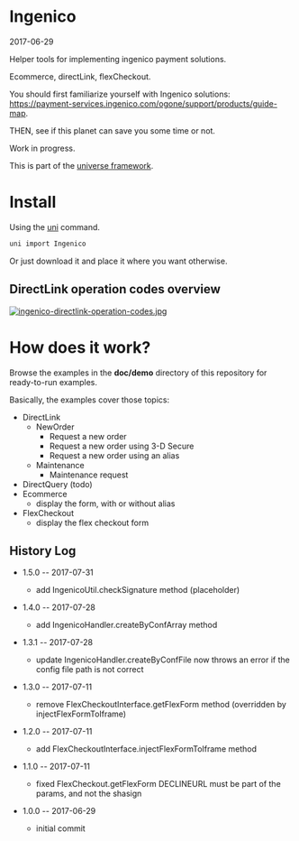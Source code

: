 Ingenico
============
2017-06-29


Helper tools for implementing ingenico payment solutions.


Ecommerce, directLink, flexCheckout.

You should first familiarize yourself with Ingenico solutions: https://payment-services.ingenico.com/ogone/support/products/guide-map.

THEN, see if this planet can save you some time or not. 



Work in progress.





This is part of the [universe framework](https://github.com/karayabin/universe-snapshot).


Install
==========
Using the [uni](https://github.com/lingtalfi/universe-naive-importer) command.
```bash
uni import Ingenico
```

Or just download it and place it where you want otherwise.






DirectLink operation codes overview
---------------------------
[![ingenico-directlink-operation-codes.jpg](http://lingtalfi.com/img/universe/Ingenico/ingenico-directlink-operation-codes.jpg)](http://lingtalfi.com/img/universe/Ingenico/ingenico-directlink-operation-codes.jpg)



How does it work?
======================

Browse the examples in the **doc/demo** directory of this repository for ready-to-run examples.


Basically, the examples cover those topics:


- DirectLink
    - NewOrder
        - Request a new order
        - Request a new order using 3-D Secure
        - Request a new order using an alias
    - Maintenance
        - Maintenance request
- DirectQuery (todo)
- Ecommerce
    - display the form, with or without alias
- FlexCheckout
    - display the flex checkout form














History Log
------------------
    
- 1.5.0 -- 2017-07-31

    - add IngenicoUtil.checkSignature method (placeholder)
    
- 1.4.0 -- 2017-07-28

    - add IngenicoHandler.createByConfArray method
        
- 1.3.1 -- 2017-07-28

    - update IngenicoHandler.createByConfFile now throws an error if the config file path is not correct
    
- 1.3.0 -- 2017-07-11

    - remove FlexCheckoutInterface.getFlexForm method (overridden by injectFlexFormToIframe)
    
- 1.2.0 -- 2017-07-11

    - add FlexCheckoutInterface.injectFlexFormToIframe method
    
- 1.1.0 -- 2017-07-11

    - fixed FlexCheckout.getFlexForm DECLINEURL must be part of the params, and not the shasign
    
- 1.0.0 -- 2017-06-29

    - initial commit